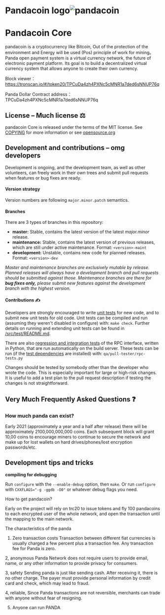 # Pandacoin logo![pandacoin](https://user-images.githubusercontent.com/83800886/117408444-893b4f80-af42-11eb-8ce4-192c8c707403.jpg)

# Pandacoin Core  
pandacoin is a cryptocurrency like Bitcoin, Out of the protection of the environment and Energy will be used (Pos) principle of work for mining。
Panda open payment system is a virtual currency network, the future of electronic payment platform. Its goal is to build a decentralized virtual currency system that allows anyone to create their own currency.

Block viewer：https://tronscan.io/#/token20/TPCuDa4zh4PXNc5cMNR1a7ded6sNNUP76q

Panda Dollar Contract address：TPCuDa4zh4PXNc5cMNR1a7ded6sNNUP76q

## License – Much license ⚖️
pandacoin Core is released under the terms of the MIT license. See
[COPYING](COPYING) for more information or see
[opensource.org](https://opensource.org/licenses/MIT)

## Development and contributions – omg developers
Development is ongoing, and the development team, as well as other volunteers,
can freely work in their own trees and submit pull requests when features or
bug fixes are ready.

#### Version strategy
Version numbers are following ```major.minor.patch``` semantics.

#### Branches
There are 3 types of branches in this repository:

- **master:** Stable, contains the latest version of the latest *major.minor* release.
- **maintenance:** Stable, contains the latest version of previous releases, which are still under active maintenance. Format: ```<version>-maint```
- **development:** Unstable, contains new code for planned releases. Format: ```<version>-dev```

*Master and maintenance branches are exclusively mutable by release. Planned*
*releases will always have a development branch and pull requests should be*
*submitted against those. Maintenance branches are there for **bug fixes only,***
*please submit new features against the development branch with the highest version.*

#### Contributions ✍️

Developers are strongly encouraged to write [unit tests](src/test/README.md) for new code, and to
submit new unit tests for old code. Unit tests can be compiled and run
(assuming they weren't disabled in configure) with: `make check`. Further details on running
and extending unit tests can be found in [/src/test/README.md](/src/test/README.md).

There are also [regression and integration tests](/qa) of the RPC interface, written
in Python, that are run automatically on the build server.
These tests can be run (if the [test dependencies](/qa) are installed) with: `qa/pull-tester/rpc-tests.py`

Changes should be tested by somebody other than the developer who wrote the
code. This is especially important for large or high-risk changes. It is useful
to add a test plan to the pull request description if testing the changes is
not straightforward.

## Very Much Frequently Asked Questions ❓
### How much panda can exist? 
Early 2021 (approximately a year and a half after release) there will be
approximately 2100,000,000,000 coins.
Each subsequent block will grant 10,00 coins to encourage miners to continue to
secure the network and make up for lost wallets on hard drives/phones/lost
encryption passwords/etc.

## Development tips and tricks

**compiling for debugging**

Run `configure` with the `--enable-debug` option, then `make`. Or run `configure` with
`CXXFLAGS="-g -ggdb -O0"` or whatever debug flags you need.

How to get pandacoin? 

Early on the project will rely on trc20 to issue tokens and fly 100 pandacoins to each encrypted user of the whole network, and open the transaction until the mapping to the main network.

The characteristics of the panda

1. Zero transaction costs
Transaction between different fiat currencies is usually charged a few percent plus a transaction fee. Any transaction fee for Panda is zero.

2, anonymous
Panda Network does not require users to provide email, name, or any other information to provide privacy for consumers.

3, safety
Sending panda is just like sending cash. After receiving it, there is no other charge. The payer must provide personal information by credit card and check, which may lead to fraud.

4, reliable,
Since Panda transactions are not reversible, merchants can trade with anyone without fear of resigning.

5. Anyone can run PANDA
